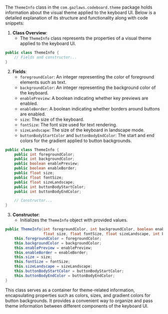 
The `ThemeInfo` class in the `com.gazlaws.codeboard.theme` package holds information about the visual theme applied to the keyboard UI. Below is a detailed explanation of its structure and functionality along with code snippets:

1. **Class Overview**:
   - The `ThemeInfo` class represents the properties of a visual theme applied to the keyboard UI.

```java
public class ThemeInfo {
    // Fields and constructor...
}
```

2. **Fields**:
   - `foregroundColor`: An integer representing the color of foreground elements such as text.
   - `backgroundColor`: An integer representing the background color of the keyboard.
   - `enablePreview`: A boolean indicating whether key previews are enabled.
   - `enableBorder`: A boolean indicating whether borders around buttons are enabled.
   - `size`: The size of the keyboard.
   - `fontSize`: The font size used for text rendering.
   - `sizeLandscape`: The size of the keyboard in landscape mode.
   - `buttonBodyStartColor` and `buttonBodyEndColor`: The start and end colors for the gradient applied to button backgrounds.

```java
public class ThemeInfo {
    public int foregroundColor;
    public int backgroundColor;
    public boolean enablePreview;
    public boolean enableBorder;
    public float size;
    public float fontSize;
    public float sizeLandscape;
    public int buttonBodyStartColor;
    public int buttonBodyEndColor;

    // Constructor...
}
```

3. **Constructor**:
   - Initializes the `ThemeInfo` object with provided values.

```java
public ThemeInfo(int foregroundColor, int backgroundColor, boolean enablePreview, boolean enableBorder, 
                 float size, float fontSize, float sizeLandscape, int buttonBodyStartColor, int buttonBodyEndColor) {
    this.foregroundColor = foregroundColor;
    this.backgroundColor = backgroundColor;
    this.enablePreview = enablePreview;
    this.enableBorder = enableBorder;
    this.size = size;
    this.fontSize = fontSize;
    this.sizeLandscape = sizeLandscape;
    this.buttonBodyStartColor = buttonBodyStartColor;
    this.buttonBodyEndColor = buttonBodyEndColor;
}
```

This class serves as a container for theme-related information, encapsulating properties such as colors, sizes, and gradient colors for button backgrounds. It provides a convenient way to organize and pass theme information between different components of the keyboard UI.
